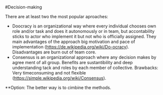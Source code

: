 #Decision-making

There are at least two the most popular aproaches:
* Doocracy is an organizational way where every individual chooses own role and/or task and does it autonomously or in team, but accontability sticks to actor who implement it but not who is officially assigned. They main advantages of the approach big motivation and pace of implementation (https://de.wikipedia.org/wiki/Do-ocracy). Disadvantages are burn out of team core.
* Consensus is an organizational approach where any decision makes by agree ment of all group. Benefits are sustantibility and deep understanding tack and roles by each member of collective. Brawbacks: Very timeconsuming and not flexible (https://simple.wikipedia.org/wiki/Consensus). 

**Option: The better way is to cimbine the methods.
